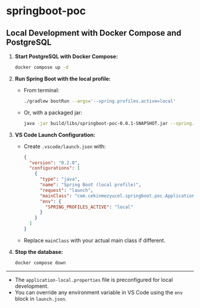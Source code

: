 # springboot-poc

## Local Development with Docker Compose and PostgreSQL

1. **Start PostgreSQL with Docker Compose:**

   ```sh
   docker compose up -d
   ```

2. **Run Spring Boot with the local profile:**

   - From terminal:
     ```sh
     ./gradlew bootRun --args='--spring.profiles.active=local'
     ```
   - Or, with a packaged jar:
     ```sh
     java -jar build/libs/springboot-poc-0.0.1-SNAPSHOT.jar --spring.profiles.active=local
     ```

3. **VS Code Launch Configuration:**

   - Create `.vscode/launch.json` with:
     ```json
     {
       "version": "0.2.0",
       "configurations": [
         {
           "type": "java",
           "name": "Spring Boot (local profile)",
           "request": "launch",
           "mainClass": "com.cekinmezyucel.springboot.poc.Application",
           "env": {
             "SPRING_PROFILES_ACTIVE": "local"
           }
         }
       ]
     }
     ```
   - Replace `mainClass` with your actual main class if different.

4. **Stop the database:**
   ```sh
   docker compose down
   ```

---

- The `application-local.properties` file is preconfigured for local development.
- You can override any environment variable in VS Code using the `env` block in `launch.json`.

